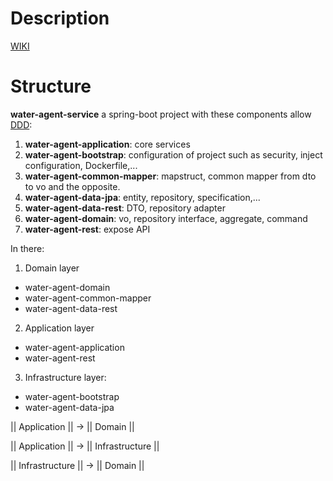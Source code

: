 # Description
[WIKI](https://mahkhang.atlassian.net/l/c/K2Rpges1)

# Structure
**water-agent-service** a spring-boot project with these components allow [DDD](https://medium.com/modern-software-architecture/modern-software-architecture-1-domain-driven-design-f06fad8695f9#:~:text=Domain%2Ddriven%20design%20(DDD),of%20the%20core%20business%20concepts.&text=DDD%20is%20not%20a%20technology,making%20in%20complex%20business%20domains.):

1. **water-agent-application**: core services
2. **water-agent-bootstrap**:  configuration of project such as security, inject configuration, Dockerfile,...
3. **water-agent-common-mapper**: mapstruct, common mapper from dto to vo and the opposite.
4. **water-agent-data-jpa**: entity, repository, specification,...
5. **water-agent-data-rest**: DTO, repository adapter
6. **water-agent-domain**: vo, repository interface, aggregate, command
7. **water-agent-rest**: expose API

In there:
1. Domain layer
- water-agent-domain
- water-agent-common-mapper 
- water-agent-data-rest

2. Application layer
- water-agent-application
- water-agent-rest

3. Infrastructure layer:
- water-agent-bootstrap
- water-agent-data-jpa

|| Application || -> || Domain ||

|| Application || -> || Infrastructure ||

|| Infrastructure || -> || Domain ||

